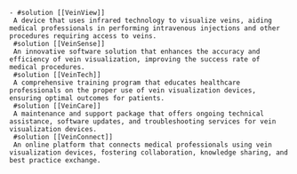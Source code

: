     - #solution [[VeinView]]
     A device that uses infrared technology to visualize veins, aiding medical professionals in performing intravenous injections and other procedures requiring access to veins.
     #solution [[VeinSense]]
     An innovative software solution that enhances the accuracy and efficiency of vein visualization, improving the success rate of medical procedures.
     #solution [[VeinTech]]
     A comprehensive training program that educates healthcare professionals on the proper use of vein visualization devices, ensuring optimal outcomes for patients.
     #solution [[VeinCare]]
     A maintenance and support package that offers ongoing technical assistance, software updates, and troubleshooting services for vein visualization devices.
     #solution [[VeinConnect]]
     An online platform that connects medical professionals using vein visualization devices, fostering collaboration, knowledge sharing, and best practice exchange.


